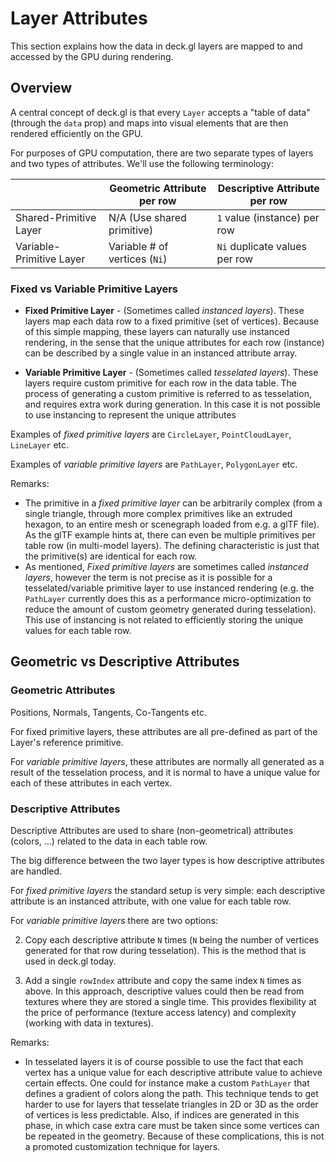 # Layer Attributes

This section explains how the data in deck.gl layers are mapped to and accessed by the GPU during rendering.


## Overview

A central concept of deck.gl is that every `Layer` accepts a "table of data" (through the `data` prop) and maps into visual elements that are then rendered efficiently on the GPU.

For purposes of GPU computation, there are two separate types of layers and two types of attributes. We'll use the following terminology:

|                          | Geometric Attribute per row   | Descriptive Attribute per row |
| ---                      | ---                           | ---                           |
| Shared-Primitive Layer   | N/A (Use shared primitive)    | `1` value (instance) per row  |
| Variable-Primitive Layer | Variable # of vertices (`Ni`) | `Ni` duplicate values per row  |



### Fixed vs Variable Primitive Layers

* **Fixed Primitive Layer** - (Sometimes called _instanced layers_). These layers map each data row to a fixed primitive (set of vertices). Because of this simple mapping, these layers can naturally use instanced rendering, in the sense that the unique attributes for each row (instance) can be described by a single value in an instanced attribute array.

* **Variable Primitive Layer** - (Sometimes called _tesselated layers_). These layers require custom primitive for each row in the data table. The process of generating a custom primitive is referred to as tesselation, and requires extra work during generation. In this case it is not possible to use instancing to represent the unique attributes

Examples of _fixed primitive layers_ are `CircleLayer`, `PointCloudLayer`, `LineLayer` etc.

Examples of _variable primitive layers_ are `PathLayer`, `PolygonLayer` etc.

Remarks:

* The primitive in a _fixed primitive layer_ can be arbitrarily complex (from a single triangle, through more complex primitives like an extruded hexagon, to an entire mesh or scenegraph loaded from e.g. a glTF file). As the glTF example hints at, there can even be multiple primitives per table row (in multi-model layers). The defining characteristic is just that the primitive(s) are identical for each row.
* As mentioned, _Fixed primitive layers_ are sometimes called _instanced layers_, however the term is not precise as it is possible for a tesselated/variable primitive layer to use instanced rendering (e.g. the `PathLayer` currently does this as a performance micro-optimization to reduce the amount of custom geometry generated during tesselation). This use of instancing is not related to efficiently storing the unique values for each table row.


## Geometric vs Descriptive Attributes

### Geometric Attributes

Positions, Normals, Tangents, Co-Tangents etc.

For fixed primitive layers, these attributes are all pre-defined as part of the Layer's reference primitive.

For _variable primitive layers_, these attributes are normally all generated as a result of the tesselation process, and it is normal to have a unique value for each of these attributes in each vertex.


### Descriptive Attributes

Descriptive Attributes are used to share (non-geometrical) attributes (colors, ...) related to the data in each table row.

The big difference between the two layer types is how descriptive attributes are handled.

For _fixed primitive layers_ the standard setup is very simple: each descriptive attribute is an instanced attribute, with one value for each table row.

For _variable primitive layers_ there are two options:

2) Copy each descriptive attribute `N` times (`N` being the number of vertices generated for that row during tesselation). This is the method that is used in deck.gl today.

3) Add a single `rowIndex` attribute and copy the same index `N` times as above. In this approach, descriptive values could then be read from textures where they are stored a single time. This provides flexibility at the price of performance (texture access latency) and complexity (working with data in textures).


Remarks:
* In tesselated layers it is of course possible to use the fact that each vertex has a unique value for each descriptive attribute value to achieve certain effects. One could for instance make a custom `PathLayer` that defines a gradient of colors along the path. This technique tends to get harder to use for layers that tesselate triangles in 2D or 3D as the order of vertices is less predictable. Also, if indices are generated in this phase, in which case extra care must be taken since some vertices can be repeated in the geometry. Because of these complications, this is not a promoted customization technique for layers.
